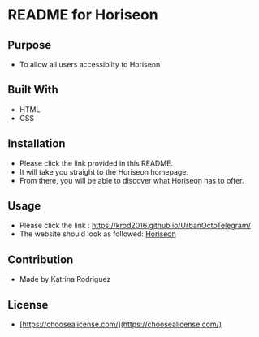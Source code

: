 # README for Horiseon

## Purpose
* To allow all users accessibilty to Horiseon

## Built With
* HTML
* CSS

## Installation
* Please click the link provided in this README. 
* It will take you straight to the Horiseon homepage.
* From there, you will be able to discover what Horiseon has to offer. 

## Usage
* Please click the link : https://krod2016.github.io/UrbanOctoTelegram/
* The website should look as followed: 
[Horiseon](assets/images/Horiseon.png)

## Contribution
* Made by Katrina Rodriguez

## License
* [https://choosealicense.com/](https://choosealicense.com/)
